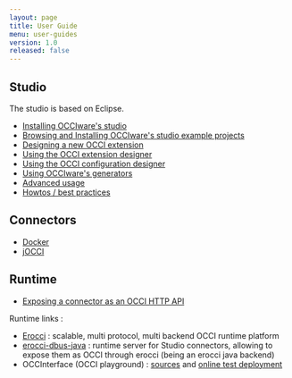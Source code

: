 ```yaml
---
layout: page
title: User Guide
menu: user-guides
version: 1.0
released: false
---
```


## Studio

The studio is based on Eclipse.

* [Installing OCCIware's studio](studio-installation.html)
* [Browsing and Installing OCCIware's studio example projects](studio-examples.html)
* [Designing a new OCCI extension](studio-new-occi-extension.html)
* [Using the OCCI extension designer](studio-extension-designer.html)
* [Using the OCCI configuration designer](studio-configuration-designer.html)
* [Using OCCIware's generators](studio-generators.html)
* [Advanced usage](studio-advanced-usage.html)
* [Howtos / best practices](howtos.html)

## Connectors

* [Docker](connector-docker.html)
* [jOCCI](connector-jocci.html)

## Runtime

* [Exposing a connector as an OCCI HTTP API](runtime-expose-a-connector-as-OCCI-HTTP.html)

Runtime links :

* [Erocci](http://erocci.ow2.org) : scalable, multi protocol, multi backend OCCI runtime platform
* [erocci-dbus-java](http://github.com/occiware/erocci-dbus-java) : runtime server for Studio connectors, allowing to expose them as OCCI through erocci (being an erocci java backend)
* OCCInterface (OCCI playground) : [sources](https://github.com/occiware/OCCInterface) and [online test deployment](http://occinterface.herokuapp.com/)
